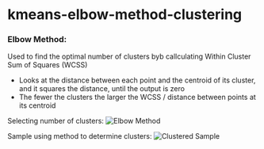# kmeans-elbow-method-clustering

### Elbow Method: 
Used to find the optimal number of clusters byb callculating Within Cluster Sum of Squares (WCSS)
* Looks at the distance between each point and the centroid of its cluster, and it squares the distance, until the output is zero
* The fewer the clusters the larger the WCSS / distance between points at its centroid

Selecting number of clusters:
![Elbow Method]('elbow_method')

Sample using method to determine clusters:
![Clustered Sample]('visualize_clusters.png')
